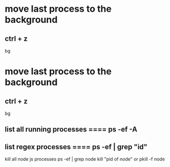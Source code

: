 #  move last process to the background
## ctrl + z    
bg 
#  move last process to the background
## ctrl + z    
bg


## list all running processes     ====  ps -ef -A 
## list regex processes  ====  ps -ef | grep "id"
  
kill all node js processes   ps -ef | grep node
kill  "pid of node" or pkill -f node
 
